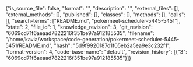 {"is_source_file": false, "format": "", "description": "", "external_files": [], "external_methods": [], "published": [], "classes": [], "methods": [], "calls": [], "search-terms": ["README.md", "pokermeet-scheduler-5445-5451"], "state": 2, "file_id": 1, "knowledge_revision": 3, "git_revision": "6069cd71f6aeaad7822216f351be97a912185535", "filename": "/home/kavia/workspace/code-generation/pokermeet-scheduler-5445-5451/README.md", "hash": "5d9f9920187d1f05eb2a5ea9e3c232f1", "format-version": 4, "code-base-name": "default", "revision_history": [{"3": "6069cd71f6aeaad7822216f351be97a912185535"}]}